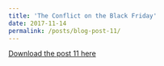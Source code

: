```yaml
---
title: 'The Conflict on the Black Friday'
date: 2017-11-14
permalink: /posts/blog-post-11/
---
```


<a href = "http://chengguo2000.github.io/files/Blog-Posts/11_-_The_Conflict_on_the_Black_Friday.pdf">Download the post 11 here</a>